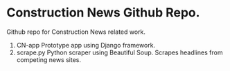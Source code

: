 # Construction News Github Repo.

Github repo for Construction News related work.

1. CN-app
Prototype app using Django framework.
2. scrape.py
Python scraper using Beautiful Soup. Scrapes headlines from competing news sites.
